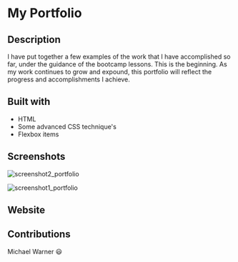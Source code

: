 # My Portfolio

## Description
I have put together a few examples of the work that I have accomplished so far, under the guidance of the bootcamp lessons. This is the beginning. As my work continues to grow and expound, this portfolio will reflect the progress and accomplishments I achieve.

## Built with
* HTML
* Some advanced CSS technique's 
* Flexbox items

## Screenshots
![screenshot2_portfolio](https://user-images.githubusercontent.com/81787981/117607056-6ebacf00-b118-11eb-95a8-c85a00cd7bc9.PNG)

![screenshot1_portfolio](https://user-images.githubusercontent.com/81787981/117607167-a295f480-b118-11eb-87a3-96b4a48eb561.PNG)



## Website


## Contributions
Michael Warner :smiley:

